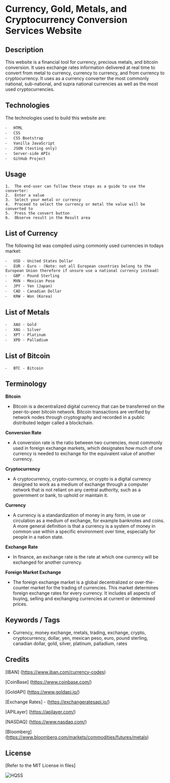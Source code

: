 #  Currency, Gold, Metals, and Cryptocurrency Conversion Services Website

## Description
This website is a financial tool for currency, precious metals, and bitcoin conversion. It uses exchange rates information delivered at real time to convert from metal to currency, currency to currency, and from currency to cryptocurrency. It uses as a currency converter the most commonly national, sub-national, and supra national currencies as well as the most used cryptocurrencies.

## Technologies
The technologies used to build this website are: 

	⁃	HTML
	⁃	CSS
	⁃	CSS Bootstrap
	⁃	Vanilla JavaScript
	⁃	JSON (testing only)
	⁃	Server-side APIs
	⁃	GitHub Project

## Usage
	1.	The end-user can follow these steps as a guide to use the converter:
	2.	Enter a value
	3.	Select your metal or currency
	4.	Proceed to select the currency or metal the value will be converted to
	5.	Press the convert button
	6.	Observe result in the Result area


## List of Currency
The following list was compiled using commonly used currencies in todays market:

	⁃	USD - United States Dollar
	⁃	EUR - Euro - (Note: not all European countries belong to the European Union therefore if unsure use a national currency instead)
	⁃	GBP - Pound Sterling 
	⁃	MXN - Mexican Peso
	⁃	JPY - Yen (Japan)
	⁃	CAD - Canadian Dollar
	⁃	KRW - Won (Korea)

## List of Metals
	⁃	XAU - Gold
	⁃	XAG - Silver
	⁃	XPT - Platinum
	⁃	XPD - Palladium

## List of Bitcoin
	⁃	BTC - Bitcoin

## Terminology
**Bitcoin**
- Bitcoin is a decentralized digital currency that can be transferred on the peer-to-peer bitcoin network. Bitcoin transactions are verified by network nodes through cryptography and recorded in a public distributed ledger called a blockchain.

**Conversion Rate**
- A conversion rate is the ratio between two currencies, most commonly used in foreign exchange markets, which designates how much of one currency is needed to exchange for the equivalent value of another currency.

**Cryptocurrency**
- A cryptocurrency, crypto-currency, or crypto is a digital currency designed to work as a medium of exchange through a computer network that is not reliant on any central authority, such as a government or bank, to uphold or maintain it.

**Currency**
- A currency is a standardization of money in any form, in use or circulation as a medium of exchange, for example banknotes and coins. A more general definition is that a currency is a system of money in common use within a specific environment over time, especially for people in a nation state. 

**Exchange Rate**
- In finance, an exchange rate is the rate at which one currency will be exchanged for another currency.

**Foreign Market Exchange**
- The foreign exchange market is a global decentralized or over-the-counter market for the trading of currencies. This market determines foreign exchange rates for every currency. It includes all aspects of buying, selling and exchanging currencies at current or determined prices.

## Keywords / Tags
- Currency, money exchange, metals, trading, exchange, crypto, cryptocurrency, dollar, yen, mexican peso,  euro, pound sterling, canadian dollar, gold, silver, platinum, palladium, rates

## Credits
[IBAN] (https://www.iban.com/currency-codes)

[CoinBase]  (https://www.coinbase.com/)

[GoldAPI]  (https://www.goldapi.io/)


[Exchange Rates] - (https://exchangeratesapi.io/)

[APILayer]  (https://apilayer.com/)

[NASDAQ]  (https://www.nasdaq.com/)

[Bloomberg]  (https://www.bloomberg.com/markets/commodities/futures/metals)

## License
[Refer to the MIT License in files]

![HQSS](https://user-images.githubusercontent.com/112139137/193504564-39bfed59-8768-4c9c-876d-7e3d410718e6.PNG)
